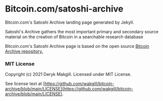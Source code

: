 # Bitcoin.com/satoshi-archive

Bitcoin.com's Satoshi Archive landing page generated by Jekyll.

Satoshi's Archive gathers the most important primary and secondary source material on the creation of Bitcoin in a searchable research database

Bitcoin.com's Satoshi Archive page is based on the open source [Bitcoin Archive repository.](https://github.com/wakgill/bitcoin-archive)

### MIT License

Copyright (c) 2021 Deryk Makgill. Licensed under MIT License. 

See license text at [https://github.com/wakgill/bitcoin-archive/blob/main/LICENSE](https://github.com/wakgill/bitcoin-archive/blob/main/LICENSE).
